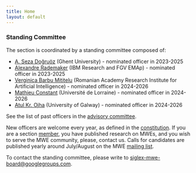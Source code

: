 ```yaml
---
title: Home
layout: default
---
```


### Standing Committee

The section is coordinated by a standing committee composed of:

- [A. Seza Doğruöz](https://research.flw.ugent.be/en/as.dogruoz) (Ghent University) - nominated officer in 2023-2025
- [Alexandre Rademaker](http://arademaker.github.io/) (IBM Research and FGV EMAp) - nominated officer in 2023-2025
- [Verginica Barbu Mititelu](https://www.opereta.ro/spectacole/rebecca-2/) (Romanian Academy Research Institute for Artificial Intelligence) - nominated officer in 2024-2026
- [Mathieu Constant](https://perso.atilf.fr/mconstant/) (Université de Lorraine) - nominated officer in 2024-2026
- [Atul Kr. Ojha](https://www.universityofgalway.ie/science-engineering/staff-profiles/atulkumarojha/) (University of Galway) - nominated officer in 2024-2026

See the list of past officers in the [advisory committee](advisorycommittee).

New officers are welcome every year, as defined in the [constitution](constitution). If you are a section [member](members), you have published research on MWEs, and you wish to serve the MWE community, please, contact us. Calls for candidates are published yearly around July/August on the MWE [mailing list](../mailinglist).

To contact the standing committee, please write to [siglex-mwe-board@googlegroups.com](mailto:siglex-mwe-board@googlegroups.com).
